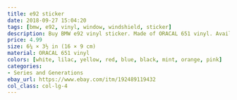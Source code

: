 ```yaml
---
title: e92 sticker
date: 2018-09-27 15:04:20
tags: [bmw, e92, vinyl, window, windshield, sticker]
description: Buy BMW e92 vinyl sticker. Made of ORACAL 651 vinyl. Available in different colors.
price: 4.99
size: 6¼ × 3½ in (16 × 9 cm)
material: ORACAL 651 vinyl
colors: [white, lilac, yellow, red, blue, black, mint, orange, pink]
categories:
- Series and Generations
ebay_url: https://www.ebay.com/itm/192489119432
col_class: col-lg-4
---
```

